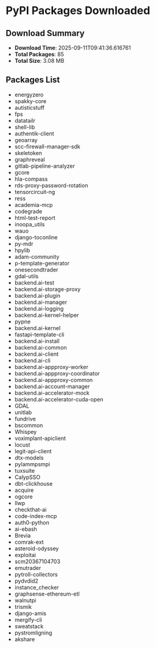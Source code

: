 # PyPI Packages Downloaded

## Download Summary
- **Download Time**: 2025-09-11T09:41:36.616761
- **Total Packages**: 85
- **Total Size**: 3.08 MB

## Packages List
- energyzero
- spakky-core
- autisticstuff
- fps
- datatailr
- shell-lib
- authentik-client
- geoarray
- scc-firewall-manager-sdk
- skeletoken
- graphreveal
- gitlab-pipeline-analyzer
- gcore
- hla-compass
- rds-proxy-password-rotation
- tensorcircuit-ng
- ress
- academia-mcp
- codegrade
- html-test-report
- inoopa_utils
- wauo
- django-toconline
- py-mdr
- hpylib
- adam-community
- p-template-generator
- onesecondtrader
- gdal-utils
- backend.ai-test
- backend.ai-storage-proxy
- backend.ai-plugin
- backend.ai-manager
- backend.ai-logging
- backend.ai-kernel-helper
- pypne
- backend.ai-kernel
- fastapi-template-cli
- backend.ai-install
- backend.ai-common
- backend.ai-client
- backend.ai-cli
- backend.ai-appproxy-worker
- backend.ai-appproxy-coordinator
- backend.ai-appproxy-common
- backend.ai-account-manager
- backend.ai-accelerator-mock
- backend.ai-accelerator-cuda-open
- GDAL
- unitlab
- fundrive
- bscommon
- Whispey
- voximplant-apiclient
- locust
- legit-api-client
- dtx-models
- pylammpsmpi
- tuxsuite
- CalypSSO
- dbt-clickhouse
- acquire
- ogcore
- llwp
- checkthat-ai
- code-index-mcp
- auth0-python
- ai-ebash
- Brevia
- comrak-ext
- asteroid-odyssey
- exploitai
- scm20367104703
- emutrader
- pytroll-collectors
- pydvdid2
- instance_checker
- graphsense-ethereum-etl
- walnutpi
- trismik
- django-amis
- mergify-cli
- sweatstack
- pystromligning
- akshare

